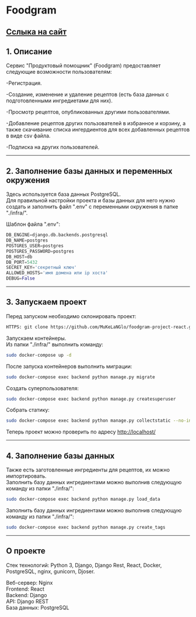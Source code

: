 # Foodgram
[Сслыка на сайт](https://new-foodgram.serveblog.net/)
---
## 1. Описание

Сервис "Продуктовый помощник" (Foodgram) предоставляет следующие возможности пользователям:

-Регистрация.

-Создание, изменение и удаление рецептов (есть база данных с подготовленными ингредиетами для них).

-Просмотр рецептов, опубликованных другими пользователями.

-Добавление рецептов других пользователей в избранное и корзину, а также скачивание списка ингердиентов для всех добавленных рецептов в виде csv файла.

-Подписка на других пользователей.

---
## 2. Заполнение базы данных и переменных окружения

Здесь используется база данных PostgreSQL.  
Для правильной настройки проекта и базы данных для него нужно создать и заполнить файл ".env" с переменными окружения в папке "./infra/".

Шаблон файла ".env":
```python
DB_ENGINE=django.db.backends.postgresql
DB_NAME=postgres
POSTGRES_USER=postgres
POSTGRES_PASSWORD=postgres
DB_HOST=db
DB_PORT=5432
SECRET_KEY='секретный ключ'
ALLOWED_HOSTS='имя домена или ip хоста'
DEBUG=False
```

---
## 3. Запускаем проект

Перед запуском необходимо склонировать проект:
```bash
HTTPS: git clone https://github.com/MuKeLaNGlo/foodgram-project-react.git
```

Запускаем контейнеры.  
Из папки "./infra/" выполнить команду:
```bash
sudo docker-compose up -d
```

После запуска контейнеров выполнить миграции:
```bash
sudo docker-compose exec backend python manage.py migrate
```

Создать суперпользователя:
```bash
sudo docker-compose exec backend python manage.py createsuperuser
```

Собрать статику:
```bash
sudo docker-compose exec backend python manage.py collectstatic --no-input
```

Теперь проект можно проверить по адресу [http://localhost/](http://localhost/)

---
## 4. Заполнение базы данных

Также есть заготовленные ингредиенты для рецептов, их можно импортировать.  
Заполнить базу данных ингредиентами можно выполнив следующую команду из папки "./infra/":
```bash
sudo docker-compose exec backend python manage.py load_data
```
Заполнить базу данных ингредиентами можно выполнив следующую команду из папки "./infra/":
```bash
sudo docker-compose exec backend python manage.py create_tags
```

---
## О проекте

Стек технологий: Python 3, Django, Django Rest, React, Docker, PostgreSQL, nginx, gunicorn, Djoser.

Веб-сервер: Nginx                 
Frontend: React                 
Backend: Django                
API: Django REST               
База данных: PostgreSQL
